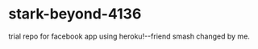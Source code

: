 stark-beyond-4136
=================

trial repo for facebook app using heroku!--friend smash changed by me.
